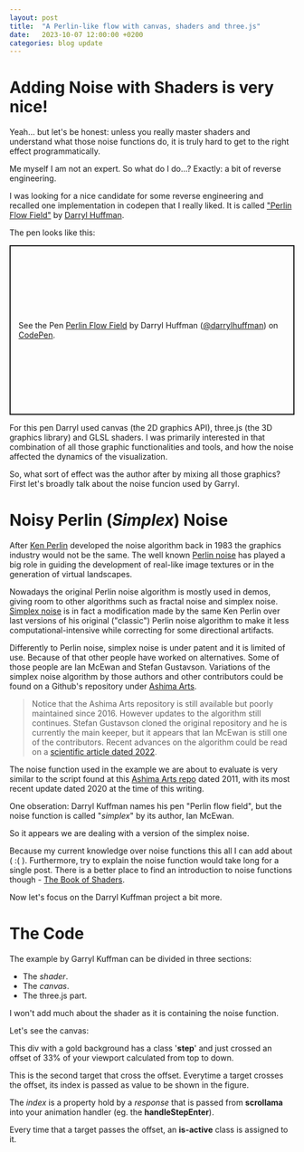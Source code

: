 ```yaml
---
layout: post
title:  "A Perlin-like flow with canvas, shaders and three.js"
date:   2023-10-07 12:00:00 +0200
categories: blog update
---
```

<link rel="stylesheet" href="{{ site.baseurl }}{% link src/posts/2023-10-07-a-perlin-flow-field-with-canvas-shaders-and-threejs/scrollama-setup.css %}">

# Adding Noise with Shaders is very nice!

Yeah... but let's be honest: unless you really master shaders and understand what those noise functions do, it is truly hard to get to the right effect programmatically.

Me myself I am not an expert. So what do I do...? Exactly: a bit of reverse engineering.

I was looking for a nice candidate for some reverse engineering and recalled one implementation in codepen that I really liked. It is called ["Perlin Flow Field"](https://codepen.io/darrylhuffman/pen/vwmYgz) by [Darryl Huffman](https://darrylhuffman.com/).

The pen looks like this:

<p class="codepen" data-height="300" data-default-tab="html,result" data-slug-hash="vwmYgz" data-user="darrylhuffman" style="height: 300px; box-sizing: border-box; display: flex; align-items: center; justify-content: center; border: 2px solid; margin: 1em 0; padding: 1em;">
  <span>See the Pen <a href="https://codepen.io/darrylhuffman/pen/vwmYgz">
  Perlin Flow Field</a> by Darryl Huffman (<a href="https://codepen.io/darrylhuffman">@darrylhuffman</a>)
  on <a href="https://codepen.io">CodePen</a>.</span>
</p>
<script async src="https://cpwebassets.codepen.io/assets/embed/ei.js"></script>

For this pen Darryl used canvas (the 2D graphics API), three.js (the 3D graphics library) and GLSL shaders. I was primarily interested in that combination of all those graphic functionalities and tools, and how the noise affected the dynamics of the visualization.

So, what sort of effect was the author after by mixing all those graphics? First let's broadly talk about the noise funcion used by Garryl.

# Noisy Perlin (*Simplex*) Noise

After [Ken Perlin](https://en.wikipedia.org/wiki/Ken_Perlin) developed the noise algorithm back in 1983 the graphics industry would not be the same. The well known [Perlin noise](https://en.wikipedia.org/wiki/Perlin_noise) has played a big role in guiding the development of real-like image textures or in the generation of virtual landscapes.

Nowadays the original Perlin noise algorithm is mostly used in demos, giving room to other algorithms such as fractal noise and simplex noise. [Simplex noise](https://en.wikipedia.org/wiki/Simplex_noise) is in fact a modification made by the same Ken Perlin over last versions of his original ("classic") Perlin noise algorithm to make it less computational-intensive while correcting for some directional artifacts.

Differently to Perlin noise, simplex noise is under patent and it is limited of use. Because of that other people have worked on alternatives. Some of those people are Ian McEwan and Stefan Gustavson. Variations of the simplex noise algorithm by those authors and other contributors could be found on a Github's repository under [Ashima Arts](https://github.com/ashima/webgl-noise). 

> Notice that the Ashima Arts repository is still available but poorly maintained since 2016. However updates to the algorithm still continues. Stefan Gustavson cloned the original repository and he is currently the main keeper, but it appears that Ian McEwan is still one of the contributors. Recent advances on the algorithm could be read on a [scientific article dated 2022](https://jcgt.org/published/0011/01/02/paper.pdf).

The noise function used in the example we are about to evaluate is very similar to the script found at this [Ashima Arts repo](https://github.com/ashima/webgl-noise/blob/master/src/noise4D.glsl) dated 2011, with its most recent update dated 2020 at the time of this writing.

One obseration: Darryl Kuffman names his pen "Perlin flow field", but the noise function is called "*simplex*" by its author, Ian McEwan.

So it appears we are dealing with a version of the simplex noise.

Because my current knowledge over noise functions this all I can add about ( :( ). Furthermore, try to explain the noise function would take long for a single post. There is a better place to find an introduction to noise functions though - [The Book of Shaders](https://thebookofshaders.com/11/).

Now let's focus on the Darryl Kuffman project a bit more.

# The Code

The example by Garryl Kuffman can be divided in three sections:

- The *shader*.
- The *canvas*.
- The three.js part. 

I won't add much about the shader as it is containing the noise function.

Let's see the canvas:

<section id='stickyoverlay'>
    <figure>
        <!--<p>0</p>-->
    </figure>
    <div class="articlepost">
        <div class='step' data-step='1'>
            <div class="explain">
            <p>This div with a gold background has a class '<strong>step</strong>' and just crossed an offset of 33% of your viewport calculated from top to down.</p>            
            </div>
        </div>
        <div class='step' data-step='2'>
            <div class="explain">
            <p>This is the second target that cross the offset. Everytime a target crosses the offset, its index is passed as value to be shown in the figure.</p>
            </div>
        </div>
        <div class='step' data-step='3'>
            <div class="explain">
            <p>The <em>index</em> is a property hold by a <em>response</em> that is passed from  <strong>scrollama</strong> into your animation handler (eg. the <strong>handleStepEnter</strong>).</p>
            </div>
        </div>
        <div class='step' data-step='4'>
            <div class="explain">
            <p>Every time that a target passes the offset, an  <strong>is-active</strong> class is assigned to it.</p>            
            </div>
        </div>
    </div>
</section>

<script src="https://cdnjs.cloudflare.com/ajax/libs/gsap/3.12.2/gsap.min.js"></script>
<script src="https://cdnjs.cloudflare.com/ajax/libs/gsap/1.11.5/plugins/ColorPropsPlugin.min.js"></script>
<script src="{{ site.baseurl }}{% link src/vendor/js/threejs/v104/three.v104.min.js %}"></script>
<script src="{{ site.baseurl }}{% link src/vendor/js/D3js/v7.8.5/d3.v7.min.js %}"></script>
<script src="{{ site.baseurl }}{% link src/vendor/js/scrollmagic/ScrollMagic.min.js %}"></script>
<script src="{{ site.baseurl }}{% link src/vendor/js/scrollama/v2.1.2/scrollama.v2.min.js %}"></script>
<script src="{{ site.baseurl }}{% link src/vendor/js/stickyfill/v2.1.0/stickyfill.v2.min.js %}"></script>
<script src="{{ site.baseurl }}{% link src/posts/2023-10-07-a-perlin-flow-field-with-canvas-shaders-and-threejs/scrollama-setup.js %}"></script>
<script src="{{ site.baseurl }}{% link src/posts/2023-10-07-a-perlin-flow-field-with-canvas-shaders-and-threejs/huffman-flow-field-example.js %}"></script>
